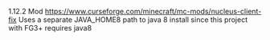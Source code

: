 1.12.2 Mod https://www.curseforge.com/minecraft/mc-mods/nucleus-client-fix
Uses a separate JAVA_HOME8 path to java 8 install since this project with FG3+ requires java8
